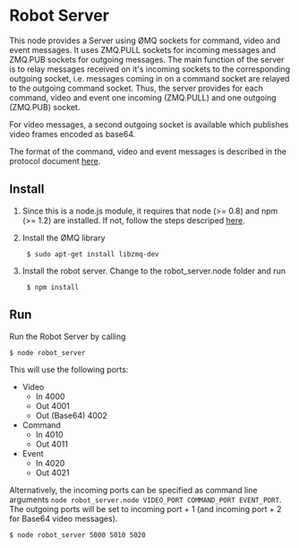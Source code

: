 # Robot Server

This node provides a Server using ØMQ sockets for command, video and event messages. It uses ZMQ.PULL sockets for incoming messages and ZMQ.PUB sockets for outgoing messages. The main function of the server is to relay messages received on it's incoming sockets to the corresponding outgoing socket, i.e. messages coming in on a command socket are relayed to the outgoing command socket. Thus, the server provides for each command, video and event one incoming (ZMQ.PULL) and one outgoing (ZMQ.PUB) socket.

For video messages, a second outgoing socket is available which publishes video frames encoded as base64.

The format of the command, video and event messages is described in the protocol document [here](https://raw.github.com/eggerdo/RoboTalk-Lib/master/docs/DoBotsZMQMessageProtocoll.pdf).

## Install

1. Since this is a node.js module, it requires that node (>= 0.8) and npm (>= 1.2) are installed. If not, follow the steps descriped [here](https://gist.github.com/isaacs/579814).

2. Install the ØMQ library

    	$ sudo apt-get install libzmq-dev
        
3. Install the robot server. Change to the robot_server.node folder and run

    	$ npm install

## Run

Run the Robot Server by calling

	$ node robot_server

This will use the following ports:

- Video
	- In 4000
	- Out 4001
	- Out (Base64) 4002
- Command
	- In 4010
	- Out 4011
- Event
	- In 4020
	- Out 4021

Alternatively, the incoming ports can be specified as command line arguments `node robot_server.node VIDEO_PORT COMMAND_PORT EVENT_PORT`. The outgoing ports will be set to incoming port + 1 (and incoming port + 2 for Base64 video messages).

	$ node robot_server 5000 5010 5020
